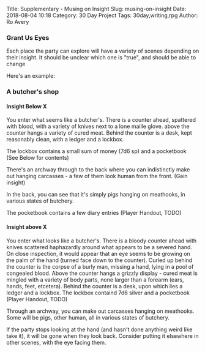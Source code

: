 Title: Supplementary - Musing on Insight
Slug: musing-on-insight
Date: 2018-08-04 10:18
Category: 30 Day Project
Tags: 30day,writing,rpg
Author: Ro Avery

### Grant Us Eyes

Each place the party can explore will have a variety of scenes depending on their insight. It should be unclear which one is "true", and should be able to change

Here's an example:

### A butcher's shop

#### Insight Below X

You enter what seems like a butcher's. There is a counter ahead, spattered with blood, with a variety of knives next to a lone maille glove. above the counter hangs a variety of cured meat. Behind the counter is a desk, kept reasonably clean, with a ledger and a lockbox. 

The lockbox contains a small sum of money (7d6 sp) and a pocketbook (See Below for contents)

There's an archway through to the back where you can indistinctly make out hanging carcasses - a few of them look human from the front. (Gain insight)

In the back, you can see that it's simply pigs hanging on meathooks, in various states of butchery.

The pocketbook contains a few diary entries (Player Handout, TODO)

#### Insight above X

You enter what looks like a butcher's. There is a bloody counter ahead with knives scattered haphazardly around what appears to be a severed hand. On close inspection, it would appear that an eye seems to be growing on the palm of the hand (turned face down to the counter). Curled up behind the counter is the corpse of a burly man, missing a hand, lying in a pool of congealed blood. Above the counter hangs a grizzly display - cured meat is mingled with a variety of body parts, none larger than a forearm (ears, hands, feet, etcetera). Behind the counter is a desk, upon which lies a ledger and a lockbox. The lockbox containd 7d6 silver and a pocketbook (Player Handout, TODO)

Through an archway, you can make out carcasses hanging on meathooks. Some will be pigs, other human, all in various states of butchery. 

If the party stops looking at the hand (and hasn't done anything weird like take it), it will be gone when they look back. Consider putting it elsewhere in other scenes, with the eye facing them.

